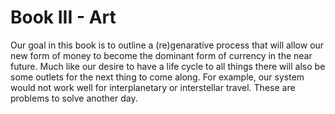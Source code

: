 # Book III - Art

Our goal in this book is to outline a (re)genarative process that will allow our new form of money to become the dominant form of currency in the near future.  Much like our desire to have a life cycle to all things there will also be some outlets for the next thing to come along.  For example, our system would not work well for interplanetary or interstellar travel.  These are problems to solve another day.
